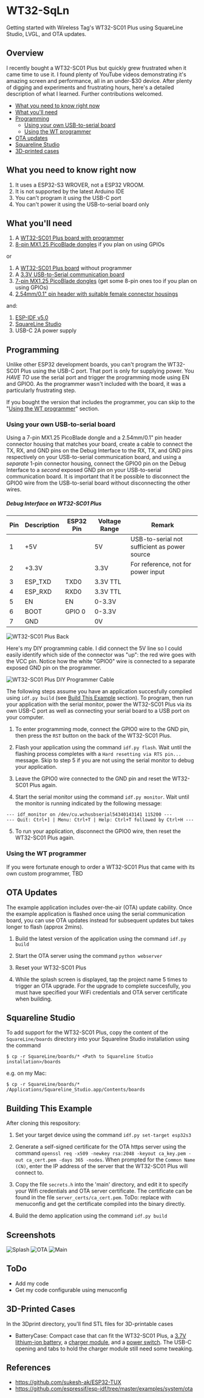 # WT32-SqLn
Getting started with Wireless Tag's WT32-SC01 Plus using SquareLine Studio, LVGL, and OTA updates.

## Overview
I recently bought a WT32-SC01 Plus but quickly grew frustrated when it came time to use it.
I found plenty of YouTube videos demonstrating it's amazing screen and performance,
all in an under-$30 device. After plenty of digging and experiments and frustrating hours,
here's a detailed description of what I learned. Further contributions welcomed.

* [What you need to know right now](#what-you-need-to-know-right-now)
* [What you'll need](#what-youll-need)
* [Programming](#programming)
  * [Using your own USB-to-serial board](#using-your-own-usb-to-serial-board)
  * [Using the WT programmer](#using-the-wt-programmer)
* [OTA updates](#ota-updates)
* [Squareline Studio](#squareline-studio)
* [3D-printed cases](#3d-printed-cases)

## What you need to know right now

1. It uses a ESP32-S3 WROVER, not a ESP32 VROOM.
1. It is not supported by the latest Arduino IDE
1. You can't program it using the USB-C port
1. You can't power it using the USB-to-serial board only

## What you'll need

1. A [WT32-SC01 Plus board with programmer](https://www.alibaba.com/product-detail/Upgrade-WT32-SC01-plus-16MB-hmi_1600609718238.html)
1. [8-pin MX1.25 PicoBlade dongles](https://www.aliexpress.us/item/3256804401152079.html) if you plan on using GPIOs

or

1. A [WT32-SC01 Plus board](https://www.aliexpress.us/item/3256803559528956.html) without programmer
1. A [3.3V USB-to-Serial communication board](https://www.aliexpress.us/item/3256803764808791.html)
1. [7-pin MX1.25 PicoBlade dongles](https://www.aliexpress.us/item/3256804401152079.html) (get some 8-pin ones too if you plan on using GPIOs)
1. [2.54mm/0.1" pin header with suitable female connector housings](https://www.amazon.com/gp/product/B077X8XV2J)

and:

1. [ESP-IDF v5.0](https://docs.espressif.com/projects/esp-idf/en/latest/esp32/get-started/index.html)
1. [SquareLine Studio](https://squareline.io)
1. USB-C 2A power supply

## Programming

Unlike other ESP32 development boards, you can't program the WT32-SC01 Plus using the USB-C port.
That port is only for supplying power.
You *HAVE TO* use the serial port and trigger the programming mode using EN and GPIO0.
As the programmer wasn't included with the board, it was a particularly frustrating step.

If you bought the version that includes the programmer, you can skip to the "[Using the WT programmer](#using-the-wt-programmer)" section.

### Using your own USB-to-serial board

Using a 7-pin MX1.25 PicoBlade dongle and a 2.54mm/0.1" pin header connector housing that matches your board,
create a cable to connect the TX, RX, and GND pins on the Debug Interface
to the RX, TX, and GND pins respectively on your USB-to-serial communication board,
and using a *separate* 1-pin connector housing, connect the GPIO0 pin on the Debug Interface
to a *second* exposed GND pin on your USB-to-serial communication board.
It is important that it be possible to disconnect the GPIO0 wire from the USB-to-serial board
without disconnecting the other wires.

##### Debug Interface on WT32-SC01 Plus
| Pin | Description | ESP32 Pin | Voltage Range | Remark
| --- | ----------- | --------- | ------------- | ------
| 1 | +5V | | 5V | USB-to-serial not sufficient as power source
| 2 | +3.3V | | 3.3V | For reference, not for power input
| 3 | ESP_TXD | TXD0 | 3.3V TTL |
| 4 | ESP_RXD | RXD0 | 3.3V TTL |
| 5 | EN | EN | 0-3.3V |
| 6 | BOOT | GPIO 0 | 0-3.3V | 
| 7 | GND | | 0V |

![WT32-SC01 Plus Back](assets/wt32_sc01_plus.png)

Here's my DIY programming cable.
I did connect the 5V line so I could easily identify which side of the connector was "up": the red wire goes with the VCC pin.
Notice how the white "GPIO0" wire is connected to a separate exposed GND pin on the programmer.

![WT32-SC01 Plus DIY Programmer Cable](assets/diy_programmer.jpg "DIY Programmer Cable")

The following steps assume you have an application succesfully compiled using `idf.py build` (see [Build This Example](#build-this-example) section).
To program, then run your application with the serial monitor, power the WT32-SC01 Plus via its own
USB-C port as well as connecting your serial board to a USB port on your computer.

1. To enter programming mode, connect the GPIO0 wire to the GND pin, then press the `RST` button on the back
of the WT32-SC01 Plus.

1. Flash your application using the command `idf.py flash`. Wait until the flashing process completes with a `Hard resetting via RTS pin...` message.
   Skip to step 5 if you are not using the serial monitor to debug your application.

1. Leave the GPIO0 wire connected to the GND pin and reset the WT32-SC01 Plus again.

1. Start the serial monitor using the command `idf.py monitor`. Wait until the monitor is running indicated by the following message:

```
--- idf_monitor on /dev/cu.wchusbserial54340143141 115200 ---
--- Quit: Ctrl+] | Menu: Ctrl+T | Help: Ctrl+T followed by Ctrl+H ---
```

5. To run your application, disconnect the GPIO0 wire, then reset the WT32-SC01 Plus again.

### Using the WT programmer

If you were fortunate enough to order a WT32-SC01 Plus that came with its own custom programmer, TBD

## OTA Updates

The example application includes over-the-air (OTA) update cability.
Once the example application is flashed once using the serial communication board,
you can use OTA updates instead for subsequent updates but takes longer to flash (approx 2mins).

1. Build the latest version of the application using the command `idf.py build`

1. Start the OTA server using the command `python webserver`

1. Reset your WT32-SC01 Plus

1. While the splash screen is displayed, tap the project name 5 times to trigger an OTA upgrade.
   For the upgrade to complete succesfully, you must have specified your WiFi credentials and OTA server certificate when building.

## Squareline Studio

To add support for the WT32-SC01 Plus, copy the content of the `SquareLine/boards` directory into your Squareline Studio installation using the command

```
$ cp -r SquareLine/boards/* <Path to Squareline Studio installation>/boards
```

e.g. on my Mac:

```
$ cp -r SquareLine/boards/* /Applications/Squareline_Studio.app/Contents/boards
```

## Building This Example

After cloning this respository:

1. Set your target device using the command `idf.py set-target esp32s3`

2. Generate a self-signed certificate for the OTA https server using the command `openssl req -x509 -newkey rsa:2048 -keyout ca_key.pem -out ca_cert.pem -days 365 -nodes`.
   When prompted for the `Common Name (CN)`, enter the IP address of the server that the WT32-SC01 Plus will connect to.

3. Copy the file `secrets.h` into the 'main' directory, and edit it to specify your Wifi credentials and OTA server certificate.
   The certificate can be found in the file `server_certs/ca_cert.pem`.
   ToDo: replace with menuconfig and get the certificate compiled into the binary directly.

4. Build the demo application using the command `idf.py build`

## Screenshots

![Splash](assets/splashScreen.jpg) ![OTA](assets/OTAScreen.jpg) ![Main](assets/mainAppScreen.jpg)


## ToDo

* Add my code
* Get my code configurable using menuconfig

## 3D-Printed Cases

In the 3Dprint directory, you'll find STL files for 3D-printable cases

* BatteryCase: Compact case that can fit the WT32-SC01 Plus, a [3.7V lithium-ion battery](https://www.aliexpress.us/item/3256803919111184.html), a [charger module](https://www.aliexpress.us/item/3256804193670438.html), and a [power switch](https://www.aliexpress.us/item/2251832642923360.html).
  The USB-C opening and tabs to hold the charger module still need some tweaking.


## References

* https://github.com/sukesh-ak/ESP32-TUX
* https://github.com/espressif/esp-idf/tree/master/examples/system/ota